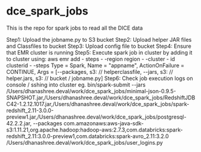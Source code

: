# dce_spark_jobs

This is the repo for spark jobs to read all the DICE data

Step1: Upload the jobname.py to S3 bucket
Step2: Upload helper JAR files and Classfiles to bucket
Step3: Upload config file to bucket
Step4: Ensure that EMR cluster is running
Step5: Execute spark job in cluster by adding it to cluster using:
    aws emr add - steps - -region region - -cluster - id clusterid - -steps Type = Spark, Name = "appname", ActionOnFailure = CONTINUE, Args = [--packages, s3: // helperclassfile, --jars, s3: // helper.jars, s3: // bucket / jobname.py]
Step6: Check job execution logs on console / sshing into cluster
eg.
 bin/spark-submit --jars /Users/dhanashree.deval/work/dce_spark_jobs/minimal-json-0.9.5-SNAPSHOT.jar,/Users/dhanashree.deval/work/dce_spark_jobs/RedshiftJDBC42-1.2.12.1017.jar,/Users/dhanashree.deval/work/dce_spark_jobs/spark-redshift_2.11-3.0.0-preview1.jar,/Users/dhanashree.deval/work/dce_spark_jobs/postgresql-42.2.2.jar, --packages com.amazonaws:aws-java-sdk-s3:1.11.21,org.apache.hadoop:hadoop-aws:2.7.3,com.databricks:spark-redshift_2.11:3.0.0-preview1,com.databricks:spark-avro_2.11:3.2.0 /Users/dhanashree.deval/work/dce_spark_jobs/user_logins.py 
